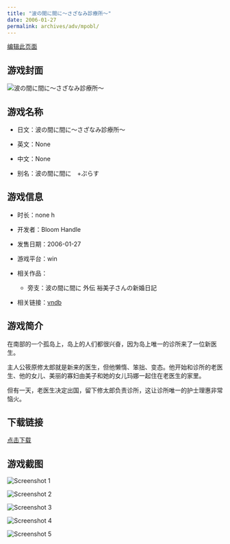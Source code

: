 ```yaml
---
title: "波の間に間に～さざなみ診療所～"
date: 2006-01-27
permalink: archives/adv/mpobl/
---
```

[编辑此页面](https://github.com/ACG-3/ADV3-source/blob/main/source/_posts/%E6%B3%A2%E3%81%AE%E9%96%93%E3%81%AB%E9%96%93%E3%81%AB%EF%BD%9E%E3%81%95%E3%81%96%E3%81%AA%E3%81%BF%E8%A8%BA%E7%99%82%E6%89%80%EF%BD%9E.md)

## 游戏封面

![波の間に間に～さざなみ診療所～](https://pan.timero.xyz/d/onedrive/img_lib_001/%E6%B3%A2%E3%81%AE%E9%96%93%E3%81%AB%E9%96%93%E3%81%AB%EF%BD%9E%E3%81%95%E3%81%96%E3%81%AA%E3%81%BF%E8%A8%BA%E7%99%82%E6%89%80%EF%BD%9E_cover.avif)


## 游戏名称

- 日文：波の間に間に～さざなみ診療所～
- 英文：None
- 中文：None

- 别名：波の間に間に　+ぷらす


## 游戏信息

- 时长：none h
- 开发者：Bloom Handle
- 发售日期：2006-01-27
- 游戏平台：win
- 相关作品：
   - 旁支：波の間に間に 外伝 裕美子さんの新婚日記

- 相关链接：[vndb](https://vndb.org/v4131)


## 游戏简介

在南部的一个孤岛上，岛上的人们都很兴奋，因为岛上唯一的诊所来了一位新医生。

主人公筱原修太郎就是新来的医生，但他懒惰、笨拙、变态。他开始和诊所的老医生、他的女儿、美丽的寡妇由美子和她的女儿玛娜一起住在老医生的家里。

但有一天，老医生决定出国，留下修太郎负责诊所，这让诊所唯一的护士理惠非常恼火。




## 下载链接

[点击下载](https://pan.timero.xyz/onedrive/adv_lib_001/%E6%B3%A2%E3%81%AE%E9%96%93%E3%81%AB%E9%96%93%E3%81%AB%EF%BD%9E%E3%81%95%E3%81%96%E3%81%AA%E3%81%BF%E8%A8%BA%E7%99%82%E6%89%80%EF%BD%9E)


## 游戏截图


![Screenshot 1](https://pan.timero.xyz/d/onedrive/img_lib_001/%E6%B3%A2%E3%81%AE%E9%96%93%E3%81%AB%E9%96%93%E3%81%AB%EF%BD%9E%E3%81%95%E3%81%96%E3%81%AA%E3%81%BF%E8%A8%BA%E7%99%82%E6%89%80%EF%BD%9E_Screenshot_1.avif)

![Screenshot 2](https://pan.timero.xyz/d/onedrive/img_lib_001/%E6%B3%A2%E3%81%AE%E9%96%93%E3%81%AB%E9%96%93%E3%81%AB%EF%BD%9E%E3%81%95%E3%81%96%E3%81%AA%E3%81%BF%E8%A8%BA%E7%99%82%E6%89%80%EF%BD%9E_Screenshot_2.avif)

![Screenshot 3](https://pan.timero.xyz/d/onedrive/img_lib_001/%E6%B3%A2%E3%81%AE%E9%96%93%E3%81%AB%E9%96%93%E3%81%AB%EF%BD%9E%E3%81%95%E3%81%96%E3%81%AA%E3%81%BF%E8%A8%BA%E7%99%82%E6%89%80%EF%BD%9E_Screenshot_3.avif)

![Screenshot 4](https://pan.timero.xyz/d/onedrive/img_lib_001/%E6%B3%A2%E3%81%AE%E9%96%93%E3%81%AB%E9%96%93%E3%81%AB%EF%BD%9E%E3%81%95%E3%81%96%E3%81%AA%E3%81%BF%E8%A8%BA%E7%99%82%E6%89%80%EF%BD%9E_Screenshot_4.avif)

![Screenshot 5](https://pan.timero.xyz/d/onedrive/img_lib_001/%E6%B3%A2%E3%81%AE%E9%96%93%E3%81%AB%E9%96%93%E3%81%AB%EF%BD%9E%E3%81%95%E3%81%96%E3%81%AA%E3%81%BF%E8%A8%BA%E7%99%82%E6%89%80%EF%BD%9E_Screenshot_5.avif)

